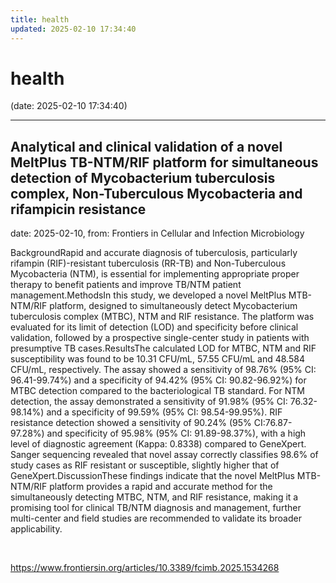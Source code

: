 ```yaml
---
title: health
updated: 2025-02-10 17:34:40
---
```


# health

(date: 2025-02-10 17:34:40)

---

## Analytical and clinical validation of a novel MeltPlus TB-NTM/RIF platform for simultaneous detection of Mycobacterium tuberculosis complex, Non-Tuberculous Mycobacteria and rifampicin resistance

date: 2025-02-10, from: Frontiers in Cellular and Infection Microbiology

BackgroundRapid and accurate diagnosis of tuberculosis, particularly rifampin (RIF)-resistant tuberculosis (RR-TB) and Non-Tuberculous Mycobacteria (NTM), is essential for implementing appropriate proper therapy to benefit patients and improve TB/NTM patient management.MethodsIn this study, we developed a novel MeltPlus MTB-NTM/RIF platform, designed to simultaneously detect Mycobacterium tuberculosis complex (MTBC), NTM and RIF resistance. The platform was evaluated for its limit of detection (LOD) and specificity before clinical validation, followed by a prospective single-center study in patients with presumptive TB cases.ResultsThe calculated LOD for MTBC, NTM and RIF susceptibility was found to be 10.31 CFU/mL, 57.55 CFU/mL and 48.584 CFU/mL, respectively. The assay showed a sensitivity of 98.76% (95% CI: 96.41-99.74%) and a specificity of 94.42% (95% CI: 90.82-96.92%) for MTBC detection compared to the bacteriological TB standard. For NTM detection, the assay demonstrated a sensitivity of 91.98% (95% CI: 76.32-98.14%) and a specificity of 99.59% (95% CI: 98.54-99.95%). RIF resistance detection showed a sensitivity of 90.24% (95% CI:76.87-97.28%) and specificity of 95.98% (95% CI: 91.89-98.37%), with a high level of diagnostic agreement (Kappa: 0.8338) compared to GeneXpert. Sanger sequencing revealed that novel assay correctly classifies 98.6% of study cases as RIF resistant or susceptible, slightly higher that of GeneXpert.DiscussionThese findings indicate that the novel MeltPlus MTB-NTM/RIF platform provides a rapid and accurate method for the simultaneously detecting MTBC, NTM, and RIF resistance, making it a promising tool for clinical TB/NTM diagnosis and management, further multi-center and field studies are recommended to validate its broader applicability. 

<br> 

<https://www.frontiersin.org/articles/10.3389/fcimb.2025.1534268>

